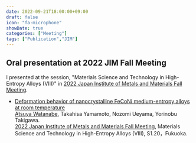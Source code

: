 ```yaml
---
date: 2022-09-21T18:00:00+09:00
draft: false
icon: "fa-microphone"
showDate: true
categories: ["Meeting"]
tags: ["Publication","JIM"]
---
```


## Oral presentation at 2022 JIM Fall Meeting

I presented at the session, "Materials Science and Technology in High-Entropy Alloys (VIII)" in [2022 Japan Institute of Metals and Materials Fall Meeting](https://confit.atlas.jp/guide/event/jim2022autumn/top).

* [Deformation behavior of nanocrystalline FeCoNi medium-entropy alloys at room temperature](https://confit.atlas.jp/guide/event/jim2022autumn/subject/2M08-20-13/advanced)  
<u>Atsuya Watanabe</u>, Takahisa Yamamoto, Nozomi Ueyama, Yorinobu Takigawa.  
[2022 Japan Institute of Metals and Materials Fall Meeting](https://confit.atlas.jp/guide/event/jim2022autumn/top), Materials Science and Technology in High-Entropy Alloys (VIII), 
S1.20，Fukuoka.

<div class="iframely-embed"><div class="iframely-responsive" style="height: 140px; padding-bottom: 0;"><a href="https://confit.atlas.jp/guide/event/jim2022autumn/subject/2M08-20-13/detail" data-iframely-url="//iframely.net/XKJElwU"></a></div></div><script async src="//iframely.net/embed.js"></script>